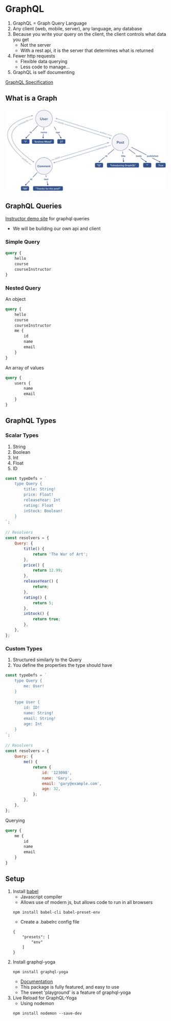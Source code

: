 # GraphQL

1. GraphQL = Graph Query Language
1. Any client (web, mobile, server), any language, any database
1. Because you write your query on the client, the client controls what data you get
   - Not the server
   - With a rest api, it is the server that determines what is returned
1. Fewer http requests
   - Flexible data querying
   - Less code to manage...
1. GraphQL is self documenting

[GraphQL Specification](http://spec.graphql.org/)

## What is a Graph

![](images/graph.png)

## GraphQL Queries

[Instructor demo site](graphql-demo.mead.io) for graphql queries

- We will be building our own api and client

### Simple Query

```graphql
query {
	hello
	course
	courseInstructor
}
```

### Nested Query

An object

```graphql
query {
	hello
	course
	courseInstructor
	me {
		id
		name
		email
	}
}
```

An array of values

```graphql
query {
	users {
		name
		email
	}
}
```

## GraphQL Types

### Scalar Types

1. String
1. Boolean
1. Int
1. Float
1. ID

```js
const typeDefs = `
    type Query {
        title: String!
        price: Float!
        releaseYear: Int
        rating: Float
        inStock: Boolean!
    }
`;

// Resolvers
const resolvers = {
	Query: {
		title() {
			return 'The War of Art';
		},
		price() {
			return 12.99;
		},
		releaseYear() {
			return;
		},
		rating() {
			return 5;
		},
		inStock() {
			return true;
		},
	},
};
```

### Custom Types

1. Structured similarly to the Query
1. You define the properties the type should have

```js
const typeDefs = `
    type Query {
        me: User!
    }

    type User {
        id: ID!
        name: String!
        email: String!
        age: Int
    }
`;

// Resolvers
const resolvers = {
	Query: {
		me() {
			return {
				id: '123098',
				name: 'Gary',
				email: 'gary@example.com',
				age: 32,
			};
		},
	},
};
```

Querying

```graphql
query {
	me {
		id
		name
		email
	}
}
```

## Setup

1. Install [babel](https://babeljs.io/)
   - Javascript compiler
   - Allows use of modern js, but allows code to run in all browsers
   ```
   npm install babel-cli babel-preset-env
   ```
   - Create a .babelrc config file
   ```
   {
       "presets": [
           "env"
       ]
   }
   ```
1. Install graphql-yoga
   ```
   npm install graphql-yoga
   ```
   - [Documentation](https://github.com/dotansimha/graphql-yoga)
   - This package is fully featured, and easy to use
   - The sweet 'playground' is a feature of graphql-yoga
1. Live Reload for GraphQL-Yoga
   - Using nodemon
   ```
   npm install nodemon --save-dev
   ```
